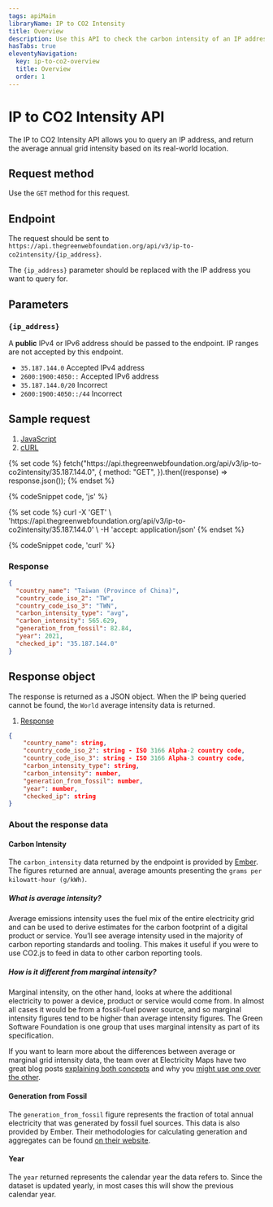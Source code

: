 ```yaml
---
tags: apiMain
libraryName: IP to CO2 Intensity
title: Overview
description: Use this API to check the carbon intensity of an IP address based on its real-world location.
hasTabs: true
eleventyNavigation:
  key: ip-to-co2-overview
  title: Overview
  order: 1
---
```


# IP to CO2 Intensity API

The IP to CO2 Intensity API allows you to query an IP address, and return the average annual grid intensity based on its real-world location.

## Request method

Use the `GET` method for this request.

## Endpoint

The request should be sent to `https://api.thegreenwebfoundation.org/api/v3/ip-to-co2intensity/{ip_address}`.

The `{ip_address}` parameter should be replaced with the IP address you want to query for.

## Parameters

### `{ip_address}`

A **public** IPv4 or IPv6 address should be passed to the endpoint. IP ranges are not accepted by this endpoint.

- `35.187.144.0` <span class="badge align-middle badge-success my-0">Accepted IPv4 address</span>
- `2600:1900:4050::` <span class="badge align-middle badge-success my-0">Accepted IPv6 address</span>
- `35.187.144.0/20` <span class="badge align-middle badge-error my-0">Incorrect</span>
- `2600:1900:4050::/44` <span class="badge align-middle badge-error my-0">Incorrect</span>

## Sample request

<seven-minute-tabs>
   <ol role="tablist" aria-label="Select a programming language to preview">
    <li><a href="#js" role="tab" aria-selected="true">JavaScript</a></li>
    <li><a href="#curl" role="tab">cURL</a></li>
   </ol>

   <div id="js" role="tabpanel">
{% set code %}
fetch("https://api.thegreenwebfoundation.org/api/v3/ip-to-co2intensity/35.187.144.0", {
  method: "GET",
}).then((response) => response.json());
{% endset %}

{% codeSnippet code, 'js' %}

   </div>

   <div id="curl" role="tabpanel">
{% set code %}
curl -X 'GET' \
 'https://api.thegreenwebfoundation.org/api/v3/ip-to-co2intensity/35.187.144.0' \
 -H 'accept: application/json'
{% endset %}

{% codeSnippet code, 'curl' %}

   </div>

   <div>
   <h3>Response</h3>

```json
{
  "country_name": "Taiwan (Province of China)",
  "country_code_iso_2": "TW",
  "country_code_iso_3": "TWN",
  "carbon_intensity_type": "avg",
  "carbon_intensity": 565.629,
  "generation_from_fossil": 82.84,
  "year": 2021,
  "checked_ip": "35.187.144.0"
}
```

</div>
</seven-minute-tabs>

## Response object

The response is returned as a JSON object. When the IP being queried cannot be found, the `World` average intensity data is returned.

<seven-minute-tabs>
   <ol role="tablist" aria-label="Select to view response for green, and not green URLs.">
    <li><a href="#green" role="tab" aria-selected="true">Response</a></li>
   </ol>

   <div id="green" role="tabpanel">

```json
{
    "country_name": string,
    "country_code_iso_2": string - ISO 3166 Alpha-2 country code,
    "country_code_iso_3": string - ISO 3166 Alpha-3 country code,
    "carbon_intensity_type": string,
    "carbon_intensity": number,
    "generation_from_fossil": number,
    "year": number,
    "checked_ip": string
}
```

   </div>
</seven-minute-tabs>

### About the response data

#### Carbon Intensity

The `carbon_intensity` data returned by the endpoint is provided by [Ember](https://ember-climate.org/data/data-explorer/). The figures returned are annual, average amounts presenting the `grams per kilowatt-hour (g/kWh)`.

##### What is average intensity?

Average emissions intensity uses the fuel mix of the entire electricity grid and can be used to derive estimates for the carbon footprint of a digital product or service. You’ll see average intensity used in the majority of carbon reporting standards and tooling. This makes it useful if you were to use CO2.js to feed in data to other carbon reporting tools.

##### How is it different from marginal intensity?

Marginal intensity, on the other hand, looks at where the additional electricity to power a device, product or service would come from. In almost all cases it would be from a fossil-fuel power source, and so marginal intensity figures tend to be higher than average intensity figures. The Green Software Foundation is one group that uses marginal intensity as part of its specification.

If you want to learn more about the differences between average or marginal grid intensity data, the team over at Electricity Maps have two great blog posts [explaining both concepts](https://electricitymaps.com/blog/marginal-emissions-what-they-are-and-when-to-use-them/) and why you [might use one over the other](https://electricitymaps.com/blog/marginal-vs-average-real-time-decision-making/).

#### Generation from Fossil

The `generation_from_fossil` figure represents the fraction of total annual electricity that was generated by fossil fuel sources. This data is also provided by Ember. Their methodologies for calculating generation and aggregates can be found [on their website](https://ember-climate.org/app/uploads/2022/07/Ember-Electricity-Data-Methodology.pdf).

#### Year

The `year` returned represents the calendar year the data refers to. Since the dataset is updated yearly, in most cases this will show the previous calendar year.
